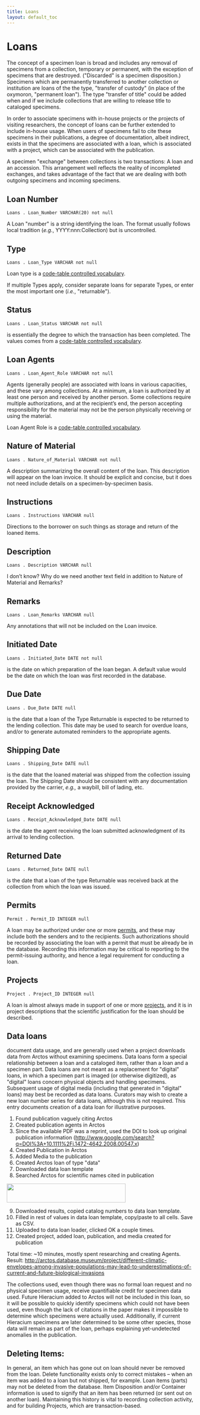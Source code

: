 ```yaml
---
title: Loans
layout: default_toc
---
```


# Loans



The concept of a specimen loan is broad and includes any removal of
specimens from a collection, temporary or permanent, with the exception
of specimens that are destroyed. ("Discarded" is a specimen
disposition.) Specimens which are permanently transferred to another
collection or institution are loans of the the type, "transfer of
custody" (in place of the oxymoron, "permanent loan"). The type
"transfer of title" could be added when and if we include collections
that are willing to release title to cataloged specimens.

In order to associate specimens with in-house projects or the projects
of visiting researchers, the concept of loans can be further extended to
include in-house usage. When users of specimens fail to cite these
specimens in their publications, a degree of documentation, albeit
indirect, exists in that the specimens are associated with a loan, which
is associated with a project, which can be associated with the
publication.

A specimen "exchange" between collections is two transactions: A loan
and an accession. This arrangement well reflects the reality of
incompleted exchanges, and takes advantage of the fact that we are
dealing with both outgoing specimens and incoming specimens.


## Loan Number

`Loans . Loan_Number VARCHAR(20) not null`


A Loan "number" is a string identifying the loan. The format usually
follows local tradition (*e.g.*, YYYY:nnn:Collection) but is
uncontrolled.


## Type

`Loans . Loan_Type VARCHAR not null`


Loan type is a [code-table controlled vocabulary](http://arctos.database.museum/info/ctDocumentation.cfm?table=CTLOAN_TYPE).

If multiple Types apply, consider separate loans for separate Types, or
enter the most important one (*i.e.*, "returnable").


## Status

`Loans . Loan_Status VARCHAR not null`


 is essentially the degree to which the transaction has been
completed. The values comes from a [code-table controlled vocabulary](http://arctos.database.museum/info/ctDocumentation.cfm?table=CTLOAN_STATUS).


## Loan Agents

`Loans . Loan_Agent_Role VARCHAR not null`


 Agents (generally people) are associated with loans in
various capacities, and these vary among collections. At a minimum, a
loan is authorized by at least one person and received by another
person. Some collections require multiple authorizations, and at the
recipient’s end, the person accepting responsibility for the material
may not be the person physically receiving or using the material.

Loan Agent Role is a [code-table controlled
vocabulary](http://arctos.database.museum/info/ctDocumentation.cfm?table=CTTRANS_AGENT_ROLE).


## Nature of Material

`Loans . Nature_of_Material VARCHAR not null`


 A description summarizing the overall content of
the loan. This description will appear on the loan invoice. It should be
explicit and concise, but it does not need include details on a
specimen-by-specimen basis.



## Instructions

`Loans . Instructions VARCHAR null`


 Directions to the borrower on such things as storage
and return of the loaned items.



## Description

`Loans . Description VARCHAR null`


 I don’t know? Why do we need another text field in
addition to Nature of Material and Remarks?



## Remarks

`Loans . Loan_Remarks VARCHAR null`


 Any annotations that will not be included on the Loan
invoice.



## Initiated Date

`Loans . Initiated_Date DATE not null`


 is the date on which preparation of the loan began. A
default value would be the date on which the loan was first recorded in
the database.



## Due Date

`Loans . Due_Date DATE null`


 is the date that a loan of the Type Returnable is expected
to be returned to the lending collection. This date may be used to
search for overdue loans, and/or to generate automated reminders to the
appropriate agents.



## Shipping Date

`Loans . Shipping_Date DATE null`


 is the date that the loaned material was shipped from
the collection issuing the loan. The Shipping Date should be consistent
with any documentation provided by the carrier, *e.g.,* a waybill, bill
of lading, etc.



## Receipt Acknowledged

`Loans . Receipt_Acknowledged_Date DATE null`


 is the date the agent receiving the loan
submitted acknowledgment of its arrival to lending collection.



## Returned Date

`Loans . Returned_Date DATE null`


is the date that a loan of the type Returnable was received back at the
collection from which the loan was issued.



## Permits

`Permit . Permit_ID INTEGER null`


 A loan may be authorized under one or more
[permits](permit.html), and these may include both the senders and to
the recipients. Such authorizations should be recorded by associating
the loan with a permit that must be already be in the database.
Recording this information may be critical to reporting to the
permit-issuing authority, and hence a legal requirement for conducting a
loan.



## Projects

`Project . Project_ID INTEGER null`


 A loan is almost always made in support of one or more
[projects](project.html), and it is in project descriptions that the
scientific justification for the loan should be described.



## Data loans

 document data usage, and are generally used when a
project downloads data from Arctos without examining specimens. Data
loans form a special relationship between a loan and a cataloged item,
rather than a loan and a specimen part. Data loans are not meant as a
replacement for "digital" loans, in which a specimen part is imaged (or
otherwise digitized), as "digital" loans concern physical objects and
handling specimens. Subsequent usage of digital media (including that
generated in "digital" loans) may best be recorded as data loans.
Curators may wish to create a new loan number series for data loans,
although this is not required. This entry documents creation of a data
loan for illustrative purposes.

1.  Found publication vaguely citing Arctos
2.  Created publication agents in Arctos
3.  Since the available PDF was a reprint, used the DOI to look up
    original publication information
    (<http://www.google.com/search?q=DOI%3A+10.1111%2Fj.1472-4642.2008.00547.x>)
4.  Created Publication in Arctos
5.  Added Media to the publication
6.  Created Arctos loan of type "data"
7.  Downloaded data loan template
8.  Searched Arctos for scientific names cited in publication
    <div class="separator" style="clear:both;text-align:center">

<img src="https://sites.google.com/site/arctosdb/_/rsrc/1302031427955/howto/dataloan/screenshot_%202011-04-05%20at%2012.23.05%20PM.png" width="320"
    height="51" />

9.  Downloaded results, copied catalog numbers to data loan template.
10. Filled in rest of values in data loan template, copy/paste to
    all cells. Save as CSV.
11. Uploaded to data loan loader, clicked OK a couple times.
12. Created project, added loan, publication, and media created for
    publication

Total time: \~10 minutes, mostly spent researching and creating Agents.
Result:
<http://arctos.database.museum/project/different-climatic-envelopes-among-invasive-populations-may-lead-to-underestimations-of-current-and-future-biological-invasions>

The collections used, even though there was no formal loan request and
no physical specimen usage, receive quantifiable credit for specimen
data used. Future Hieracium added to Arctos will not be included in this
loan, so it will be possible to quickly identify specimens which could
not have been used, even though the lack of citations in the paper makes
it impossible to determine which specimens were actually used.
Additionally, if current Hieracium specimens are later determined to be
some other species, those data will remain as part of the loan, perhaps
explaining yet-undetected anomalies in the publication.

## Deleting Items:

In general, an item which has gone out on loan should never be removed
from the loan. Delete functionality exists only to correct mistakes –
when an item was added to a loan but not shipped, for example. Loan
items (parts) may not be deleted from the database. Item Disposition
and/or Container information is used to signify that an item has been
returned (or sent out on another loan). Maintaining this history is
vital to recording collection activity, and for building Projects, which
are transaction-based.
